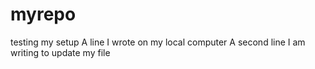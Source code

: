 # myrepo
testing my setup
A line I wrote on my local computer
A second line I am writing to update my file

